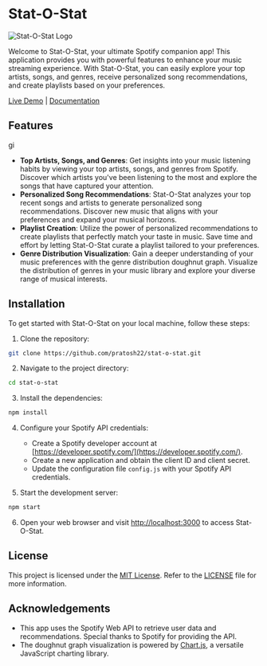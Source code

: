 # Stat-O-Stat 

![Stat-O-Stat Logo](https://storage.googleapis.com/pr-newsroom-wp/1/2018/11/Spotify_Logo_RGB_Green.png)

Welcome to Stat-O-Stat, your ultimate Spotify companion app! This application provides you with powerful features to enhance your music streaming experience. With Stat-O-Stat, you can easily explore your top artists, songs, and genres, receive personalized song recommendations, and create playlists based on your preferences.

[Live Demo](https://stat-o-stat.vercel.app/) | [Documentation](https://github.com/pratosh22/stat-o-stat/blob/main/docs/README.md) 

## Features
gi
- **Top Artists, Songs, and Genres**: Get insights into your music listening habits by viewing your top artists, songs, and genres from Spotify. Discover which artists you've been listening to the most and explore the songs that have captured your attention.
- **Personalized Song Recommendations**: Stat-O-Stat analyzes your top recent songs and artists to generate personalized song recommendations. Discover new music that aligns with your preferences and expand your musical horizons.
- **Playlist Creation**: Utilize the power of personalized recommendations to create playlists that perfectly match your taste in music. Save time and effort by letting Stat-O-Stat curate a playlist tailored to your preferences.
- **Genre Distribution Visualization**: Gain a deeper understanding of your music preferences with the genre distribution doughnut graph. Visualize the distribution of genres in your music library and explore your diverse range of musical interests.

## Installation

To get started with Stat-O-Stat on your local machine, follow these steps:

1. Clone the repository:

```bash
git clone https://github.com/pratosh22/stat-o-stat.git
```

2. Navigate to the project directory:

```bash
cd stat-o-stat
```

3. Install the dependencies:

```bash
npm install
```

4. Configure your Spotify API credentials:

   - Create a Spotify developer account at [https://developer.spotify.com/](https://developer.spotify.com/).
   - Create a new application and obtain the client ID and client secret.
   - Update the configuration file `config.js` with your Spotify API credentials.

5. Start the development server:

```bash
npm start
```

6. Open your web browser and visit [http://localhost:3000](http://localhost:3000) to access Stat-O-Stat.


## License

This project is licensed under the [MIT License](https://opensource.org/licenses/MIT). Refer to the [LICENSE](https://github.com/pratosh22/stat-o-stat/blob/main/LICENSE) file for more information.

## Acknowledgements

- This app uses the Spotify Web API to retrieve user data and recommendations. Special thanks to Spotify for providing the API.
- The doughnut graph visualization is powered by [Chart.js](https://www.chartjs.org/), a versatile JavaScript charting library.


